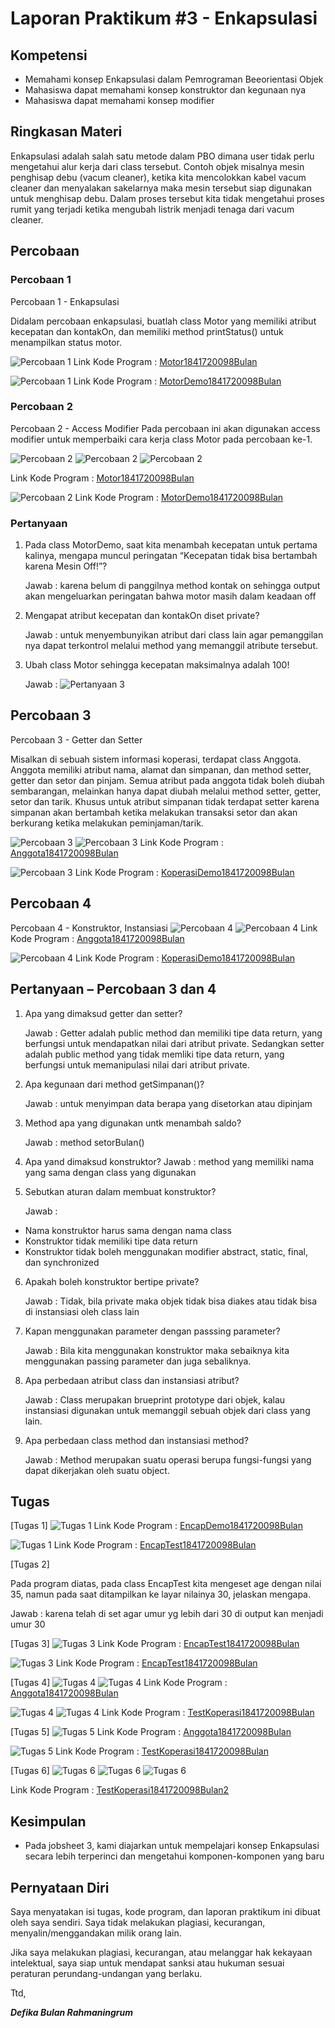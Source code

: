 # Laporan Praktikum #3 - Enkapsulasi

## Kompetensi

- Memahami konsep Enkapsulasi dalam Pemrograman Beeorientasi Objek
- Mahasiswa dapat memahami konsep konstruktor dan kegunaan nya
- Mahasiswa dapat memahami konsep modifier


## Ringkasan Materi
Enkapsulasi adalah salah satu metode dalam PBO dimana user tidak perlu mengetahui alur kerja dari class tersebut. Contoh objek misalnya mesin penghisap debu (vacum cleaner), ketika kita mencolokkan kabel vacum cleaner dan menyalakan sakelarnya maka mesin tersebut siap digunakan untuk menghisap debu. Dalam proses tersebut kita tidak mengetahui proses rumit yang terjadi ketika mengubah listrik menjadi tenaga dari vacum cleaner. 
  


## Percobaan

### Percobaan 1
 
Percobaan 1 - Enkapsulasi 

Didalam percobaan enkapsulasi, buatlah class Motor yang memiliki atribut kecepatan dan kontakOn, dan memiliki method printStatus() untuk menampilkan status motor.

![Percobaan 1](img/percobaan1.PNG)
Link Kode Program : [Motor1841720098Bulan](../../src/3_Enkapsulasi/Motor1841720098Bulan.java)

![Percobaan 1](img/percobaan1a.PNG)
Link Kode Program : [MotorDemo1841720098Bulan](../../src/3_Enkapsulasi/MotorDemo1841720098Bulan.java)





### Percobaan 2
Percobaan 2 - Access Modifier 
Pada percobaan ini akan digunakan access modifier untuk memperbaiki cara kerja class Motor pada percobaan ke-1. 

![Percobaan 2](img/percobaan2.PNG)
![Percobaan 2](img/percobaan2a.PNG)
![Percobaan 2](img/percobaan2b.PNG)

Link Kode Program : [Motor1841720098Bulan](../../src/3_Enkapsulasi/Motor1841720098Bulan.java)

![Percobaan 2](img/percobaan2c.PNG)
Link Kode Program : [MotorDemo1841720098Bulan](../../src/3_Enkapsulasi/MotorDemo1841720098Bulan.java)


### Pertanyaan 
1. Pada class MotorDemo, saat kita menambah kecepatan untuk pertama kalinya, mengapa muncul peringatan “Kecepatan tidak bisa bertambah karena Mesin Off!”?  

    Jawab : karena belum di panggilnya method kontak on sehingga output akan mengeluarkan peringatan bahwa motor masih dalam keadaan off
2. Mengapat atribut kecepatan dan kontakOn diset private? 

    Jawab : untuk menyembunyikan atribut dari class lain agar pemanggilan nya dapat terkontrol melalui method yang memanggil atribute tersebut.
3. Ubah class Motor sehingga kecepatan maksimalnya adalah 100!

    Jawab : ![Pertanyaan 3](img/pertanyaan3.PNG)



## Percobaan 3
Percobaan 3 -  Getter dan Setter 

Misalkan di sebuah sistem informasi koperasi, terdapat class Anggota. Anggota memiliki atribut nama, alamat dan simpanan, dan method setter, getter dan setor dan pinjam. Semua atribut pada anggota tidak boleh diubah sembarangan, melainkan hanya dapat diubah melalui method setter, getter, setor dan tarik. Khusus untuk atribut simpanan tidak terdapat setter karena simpanan akan bertambah ketika melakukan transaksi setor dan akan berkurang ketika melakukan peminjaman/tarik. 

![Percobaan 3](img/percobaan3.PNG)
![Percobaan 3](img/percobaan3a.PNG)
Link Kode Program : [Anggota1841720098Bulan](../../src/3_Enkapsulasi/Anggota1841720098Bulan.java)


![Percobaan 3](img/percobaan3b.PNG)
Link Kode Program : [KoperasiDemo1841720098Bulan](../../src/3_Enkapsulasi/KoperasiDemo1841720098Bulan.java)


## Percobaan 4
Percobaan 4 -  Konstruktor, Instansiasi 
![Percobaan 4](img/percobaan4.PNG)
![Percobaan 4](img/percobaan4a.PNG)
Link Kode Program : [Anggota1841720098Bulan](../../src/3_Enkapsulasi/Anggota1841720098Bulan.java)

![Percobaan 4](img/percobaan4b.PNG)
Link Kode Program : [KoperasiDemo1841720098Bulan](../../src/3_Enkapsulasi/KoperasiDemo1841720098Bulan.java)


## Pertanyaan – Percobaan 3 dan 4 
1. Apa yang dimaksud getter dan setter?
    
    Jawab : Getter adalah public method dan memiliki tipe data return, yang berfungsi untuk mendapatkan nilai dari atribut private. Sedangkan setter adalah public method yang tidak memliki tipe data return, yang berfungsi untuk memanipulasi nilai dari atribut private.
2. Apa kegunaan dari method getSimpanan()? 

    Jawab : untuk menyimpan data berapa yang disetorkan atau dipinjam 
3. Method apa yang digunakan untk menambah saldo?

    Jawab : method setorBulan()

4. Apa yand dimaksud konstruktor? 
    Jawab : method yang memiliki nama yang sama dengan class yang digunakan
5. Sebutkan aturan dalam membuat konstruktor? 

    Jawab :
      
- Nama konstruktor harus sama dengan nama class
- Konstruktor tidak memiliki tipe data return
- Konstruktor tidak boleh menggunakan modifier abstract, static, final, dan synchronized

6. Apakah boleh konstruktor bertipe private? 

    Jawab : Tidak, bila private maka objek tidak bisa diakes atau tidak bisa di instansiasi oleh class lain

7. Kapan menggunakan parameter dengan passsing parameter? 

    Jawab : Bila kita menggunakan konstruktor maka sebaiknya kita menggunakan passing parameter dan juga sebaliknya.

8. Apa perbedaan atribut class dan instansiasi atribut? 

    Jawab : Class merupakan brueprint prototype dari objek, kalau instansiasi digunakan untuk memanggil sebuah objek dari class yang lain.
9. Apa perbedaan class method dan instansiasi method?

    Jawab : Method merupakan suatu operasi berupa fungsi-fungsi yang dapat dikerjakan oleh suatu object.




## Tugas

[Tugas 1]
![Tugas 1](img/tugas1.PNG)
Link Kode Program : [EncapDemo1841720098Bulan](../../src/3_Enkapsulasi/EncapDemo1841720098Bulan.java)

![Tugas 1](img/tugas1a.PNG)
Link Kode Program : [EncapTest1841720098Bulan](../../src/3_Enkapsulasi/EncapTest1841720098Bulan.java)

[Tugas 2]

Pada program diatas, pada class EncapTest kita mengeset age dengan nilai 35, namun pada saat ditampilkan ke layar nilainya 30, jelaskan mengapa.

Jawab : karena telah di set agar umur yg lebih dari 30 di output kan menjadi umur 30

[Tugas 3]
![Tugas 3](img/tugas2.PNG)
Link Kode Program : [EncapTest1841720098Bulan](../../src/3_Enkapsulasi/EncapTest1841720098Bulan.java)

![Tugas 3](img/tugas2a.PNG)
Link Kode Program : [EncapTest1841720098Bulan](../../src/3_Enkapsulasi/EncapDemo1841720098Bulan.java)

[Tugas 4]
![Tugas 4](img/tugas3.PNG)
![Tugas 4](img/tugas3a.PNG)
Link Kode Program : [Anggota1841720098Bulan](../../src/3_Enkapsulasi/Anggota1841720098Bulann.java)

![Tugas 4](img/tugas3b.PNG)
![Tugas 4](img/tugas3c.PNG)
Link Kode Program : [TestKoperasi1841720098Bulan](../../src/3_Enkapsulasi/TestKoperasi1841720098Bulann.java)

[Tugas 5]
![Tugas 5](img/tugas5.PNG)
Link Kode Program : [Anggota1841720098Bulan](../../src/3_Enkapsulasi/Anggota1841720098Bulann.java)

![Tugas 5](img/tugas5a.PNG)
Link Kode Program : [TestKoperasi1841720098Bulan](../../src/3_Enkapsulasi/TestKoperasi1841720098Bulann.java)

[Tugas 6]
![Tugas 6](img/tugas6.PNG)
![Tugas 6](img/tugas6a.PNG)
![Tugas 6](img/tugas6b.PNG)

Link Kode Program : [TestKoperasi1841720098Bulan2](../../src/3_Enkapsulasi/TestKoperasi1841720098Bulan2.java)

## Kesimpulan

- Pada jobsheet 3, kami diajarkan untuk mempelajari konsep Enkapsulasi secara lebih terperinci dan mengetahui komponen-komponen yang baru

## Pernyataan Diri

Saya menyatakan isi tugas, kode program, dan laporan praktikum ini dibuat oleh saya sendiri. Saya tidak melakukan plagiasi, kecurangan, menyalin/menggandakan milik orang lain.

Jika saya melakukan plagiasi, kecurangan, atau melanggar hak kekayaan intelektual, saya siap untuk mendapat sanksi atau hukuman sesuai peraturan perundang-undangan yang berlaku.

Ttd,

***Defika Bulan Rahmaningrum***
